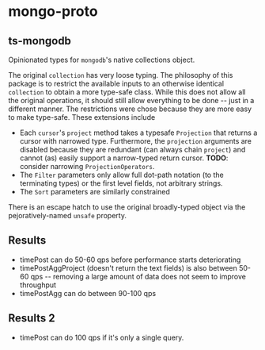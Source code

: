 # mongo-proto

## ts-mongodb
Opinionated types for `mongodb`'s native collections object.

The original `collection` has very loose typing.  The philosophy of this package is to restrict the available inputs to an otherwise identical `collection` to obtain a more type-safe class.  While this does not allow all the original operations, it should still allow everything to be done -- just in a different manner.  The restrictions were chose because they are more easy to make type-safe.  These extensions include
- Each `cursor`'s `project` method takes a typesafe `Projection` that returns a cursor with narrowed type.  Furthermore, the `projection` arguments are disabled because they are redundant (can always chain `project`) and cannot (as) easily support a narrow-typed return cursor.  **TODO**: consider narrowing `ProjectionOperators`.
- The `Filter` parameters only allow full dot-path notation (to the terminating types) or the first level fields, not arbitrary strings.
- The `Sort` parameters are similarly constrained

There is an escape hatch to use the original broadly-typed object via the pejoratively-named `unsafe` property.


## Results
- timePost can do 50-60 qps before performance starts deteriorating
- timePostAggProject (doesn't return the text fields) is also between 50-60 qps -- removing a large amount of data does not seem to improve throughput
- timePostAgg can do between 90-100 qps

## Results 2
- timePost can do 100 qps if it's only a single query.

